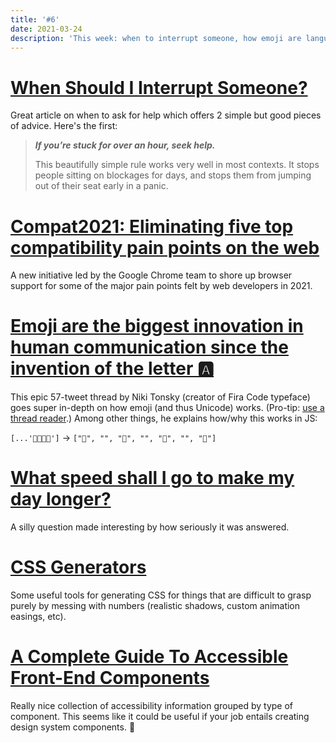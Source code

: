 ```yaml
---
title: '#6'
date: 2021-03-24
description: 'This week: when to interrupt someone, how emoji are language innovation, and a guide to accessible components.'
---
```


# [When Should I Interrupt Someone?](https://zwischenzugs.com/2021/03/15/when-should-i-interrupt-someone/)

Great article on when to ask for help which offers 2 simple but good pieces of advice. Here's the first:

> **_If you’re stuck for over an hour, seek help._**
>
> This beautifully simple rule works very well in most contexts. It stops people sitting on blockages for days, and stops them from jumping out of their seat early in a panic.

# [Compat2021: Eliminating five top compatibility pain points on the web](https://web.dev/compat2021/)

A new initiative led by the Google Chrome team to shore up browser support for some of the major pain points felt by web developers in 2021.

# [Emoji are the biggest innovation in human communication since the invention of the letter 🅰️](https://twitter.com/nikitonsky/status/1374708112272322568)

This epic 57-tweet thread by Niki Tonsky (creator of Fira Code typeface) goes super in-depth on how emoji (and thus Unicode) works. (Pro-tip: [use a thread reader](https://mythreadreader.com/nikitonsky/1374708112272322568).) Among other things, he explains how/why this works in JS:

`[...'👨‍👨‍👧‍👧']` → `["👨", "‍", "👨", "‍", "👧", "‍", "👧"]`

# [What speed shall I go to make my day longer?](https://physics.stackexchange.com/questions/621654/what-speed-shall-i-go-to-make-my-day-longer)

A silly question made interesting by how seriously it was answered.

# [CSS Generators](https://www.smashingmagazine.com/2021/03/css-generators/)

Some useful tools for generating CSS for things that are difficult to grasp purely by messing with numbers (realistic shadows, custom animation easings, etc).

# [A Complete Guide To Accessible Front-End Components](https://www.smashingmagazine.com/2021/03/complete-guide-accessible-front-end-components/)

Really nice collection of accessibility information grouped by type of component. This seems like it could be useful if your job entails creating design system components. 👀
